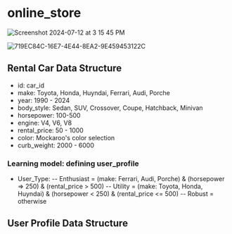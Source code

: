 # online_store

![Screenshot 2024-07-12 at 3 15 45 PM](https://github.com/user-attachments/assets/8bd09972-d3ca-4af6-84fe-67011194dbc6)

![719EC84C-16E7-4E44-8EA2-9E459453122C](https://github.com/user-attachments/assets/916b35a8-c0a2-4ec8-bf4c-2b57202f28ee)

## Rental Car Data Structure
- id: car_id 
- make: Toyota, Honda, Huyndai, Ferrari, Audi, Porche
- year: 1990 - 2024
- body_style: Sedan, SUV, Crossover, Coupe, Hatchback, Minivan
- horsepower: 100-500
- engine: V4, V6, V8
- rental_price: 50 - 1000
- color: Mockaroo's color selection
- curb_weight: 2000 - 6000

### Learning model: defining user_profile
- User_Type:
-- Enthusiast = (make: Ferrari, Audi, Porche) & (horsepower => 250) & (rental_price > 500)
-- Utility = (make: Toyota, Honda, Huyndai) & (horsepower < 250) & (rental_price <= 500)
-- Robust = otherwise

## User Profile Data Structure
